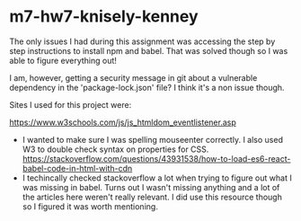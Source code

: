 # m7-hw7-knisely-kenney

The only issues I had during this assignment was accessing the step by step instructions to install npm and babel. That was solved though so I was able to figure everything out!

I am, however, getting a security message in git about a vulnerable dependency in the 'package-lock.json' file? I think it's a non issue though. 

Sites I used for this project were:

https://www.w3schools.com/js/js_htmldom_eventlistener.asp
  - I wanted to make sure I was spelling mouseenter correctly. I also used W3 to double check syntax on properties for CSS. 
https://stackoverflow.com/questions/43931538/how-to-load-es6-react-babel-code-in-html-with-cdn
  - I techincally checked stackoverflow a lot when trying to figure out what I was missing in babel. Turns out I wasn't missing anything and a lot of the articles here weren't really relevant. I did use this resource though so I figured it was worth mentioning. 
